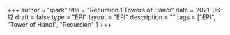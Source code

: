 +++
author = "ipark"
title = "Recursion.1 Towers of Hanoi"
date =  2021-06-12
draft =  false
type = "EPI"
layout = "EPI"
description = ""
tags = ["EPI", "Tower of Hanoi", "Recursion"
]
+++
<script src="https://gist.github.com/ipark-CS/0ced94a2a9100fc6579da32489b12f01.js"></script>
